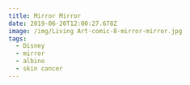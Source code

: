```yaml
---
title: Mirror Mirror
date: 2019-06-20T12:00:27.678Z
image: /img/Living Art-comic-8-mirror-mirror.jpg
tags:
  - Disney
  - mirror
  - albino
  - skin cancer
---
```


